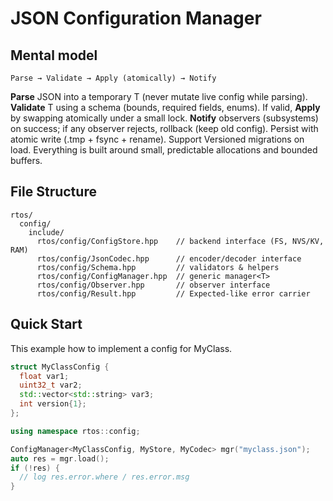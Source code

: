 # JSON Configuration Manager
## Mental model
`Parse → Validate → Apply (atomically) → Notify`

**Parse** JSON into a temporary T (never mutate live config while parsing).
**Validate** T using a schema (bounds, required fields, enums).
If valid, **Apply** by swapping atomically under a small lock.
**Notify** observers (subsystems) on success; if any observer rejects, rollback (keep old config).
Persist with atomic write (.tmp + fsync + rename).
Support Versioned migrations on load.
Everything is built around small, predictable allocations and bounded buffers.
## File Structure
```
rtos/
  config/
    include/
      rtos/config/ConfigStore.hpp    // backend interface (FS, NVS/KV, RAM)
      rtos/config/JsonCodec.hpp      // encoder/decoder interface
      rtos/config/Schema.hpp         // validators & helpers
      rtos/config/ConfigManager.hpp  // generic manager<T>
      rtos/config/Observer.hpp       // observer interface
      rtos/config/Result.hpp         // Expected-like error carrier
```
## Quick Start
This example how to implement a config for MyClass.
```c++
struct MyClassConfig {
  float var1;
  uint32_t var2;
  std::vector<std::string> var3;
  int version{1};
};
```
```c++
using namespace rtos::config;

ConfigManager<MyClassConfig, MyStore, MyCodec> mgr("myclass.json");
auto res = mgr.load();
if (!res) {
  // log res.error.where / res.error.msg
}

```